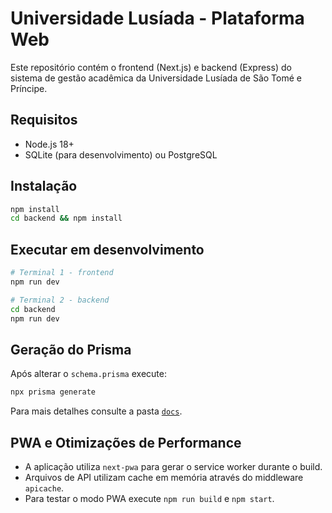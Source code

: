 # Universidade Lusíada - Plataforma Web

Este repositório contém o frontend (Next.js) e backend (Express) do sistema de gestão acadêmica da Universidade Lusíada de São Tomé e Príncipe.

## Requisitos

- Node.js 18+
- SQLite (para desenvolvimento) ou PostgreSQL

## Instalação

```bash
npm install
cd backend && npm install
```

## Executar em desenvolvimento

```bash
# Terminal 1 - frontend
npm run dev

# Terminal 2 - backend
cd backend
npm run dev
```

## Geração do Prisma

Após alterar o `schema.prisma` execute:

```bash
npx prisma generate
```

Para mais detalhes consulte a pasta [`docs`](docs/README.md).

## PWA e Otimizações de Performance

- A aplicação utiliza `next-pwa` para gerar o service worker durante o build.
- Arquivos de API utilizam cache em memória através do middleware `apicache`.
- Para testar o modo PWA execute `npm run build` e `npm start`.

